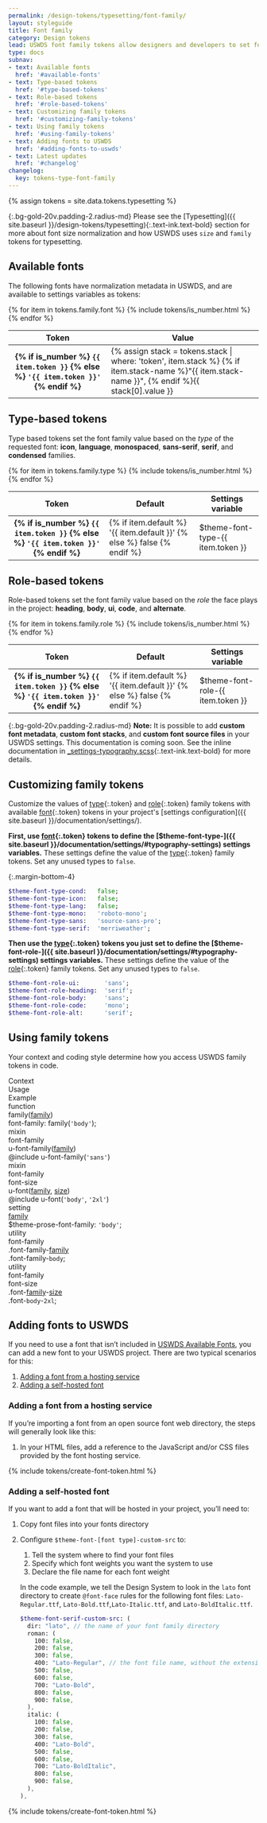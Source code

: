 ```yaml
---
permalink: /design-tokens/typesetting/font-family/
layout: styleguide
title: Font family
category: Design tokens
lead: USWDS font family tokens allow designers and developers to set font family either by the type of font or the role the font plays in the design.
type: docs
subnav:
- text: Available fonts
  href: '#available-fonts'
- text: Type-based tokens
  href: '#type-based-tokens'
- text: Role-based tokens
  href: '#role-based-tokens'
- text: Customizing family tokens
  href: '#customizing-family-tokens'
- text: Using family tokens
  href: '#using-family-tokens'
- text: Adding fonts to USWDS
  href: '#adding-fonts-to-uswds'
- text: Latest updates
  href: '#changelog'
changelog:
  key: tokens-type-font-family
---
```


{% assign tokens = site.data.tokens.typesetting %}

{:.bg-gold-20v.padding-2.radius-md}
Please see the [Typesetting]({{ site.baseurl }}/design-tokens/typesetting){:.text-ink.text-bold} section for more about font size normalization and how USWDS uses `size` and `family` tokens for typesetting.

## Available fonts
The following fonts have normalization metadata in USWDS, and are available to settings variables as tokens:

<div class="site-table-wrapper">
  <table class="usa-table--borderless site-table-responsive">
    <thead>
      <tr>
        <th scope="col">Token</th>
        <th scope="col">Value</th>
      </tr>
    </thead>
    <tbody class="font-mono-2xs">
      {% for item in tokens.family.font %}
        {% include tokens/is_number.html %}
        <tr>
          <th scope="row" data-title="Token">
            <span class="text-normal">
              {% if is_number %}
                <code class="text-no-wrap">{{ item.token }}</code>
              {% else %}
                <code class="text-no-wrap">'{{ item.token }}'</code>
              {% endif %}
            </span>
          </th>
          <td data-title="Stack">
            {% assign stack =
              tokens.stack
              | where: 'token', item.stack %}
            <span>
              {% if item.stack-name %}"{{ item.stack-name }}", {% endif %}{{ stack[0].value }}
            </span>
          </td>
        </tr>
      {% endfor %}
    </tbody>
  </table>
</div>

## Type-based tokens
Type based tokens set the font family value based on the _type_ of the requested font: **icon**, **language**, **monospaced**, **sans-serif**, **serif**, and **condensed** families.

<div class="site-table-wrapper">
  <table class="usa-table--borderless site-table-responsive">
    <thead>
      <tr>
        <th scope="col">Token</th>
        <th scope="col">Default</th>
        <th scope="col">Settings variable</th>
      </tr>
    </thead>
    <tbody class="font-mono-2xs">
      {% for item in tokens.family.type %}
        {% include tokens/is_number.html %}
        <tr>
          <th scope="row" data-title="Token">
            <span class="text-normal">
              {% if is_number %}
                <code class="text-no-wrap">{{ item.token }}</code>
              {% else %}
                <code class="text-no-wrap">'{{ item.token }}'</code>
              {% endif %}
            </span>
          </th>
          <td data-title="Default">
            {% if item.default %}
              <span>
                '{{ item.default }}'
              </span>
            {% else %}
              <span>
                false
              </span>
            {% endif %}
          </td>
          <td data-title="Settings var">
            <span>
              $theme-font-type-{{ item.token }}
            </span>
          </td>
        </tr>
      {% endfor %}
    </tbody>
  </table>
</div>

## Role-based tokens
Role-based tokens set the font family value based on the _role_ the face plays in the project: **heading**, **body**, **ui**, **code**, and **alternate**.

<div class="site-table-wrapper">
  <table class="usa-table--borderless site-table-responsive">
    <thead>
      <tr>
        <th scope="col">Token</th>
        <th scope="col">Default</th>
        <th scope="col">Settings variable</th>
      </tr>
    </thead>
    <tbody class="font-mono-2xs">
      {% for item in tokens.family.role %}
        {% include tokens/is_number.html %}
        <tr>
          <th scope="row" data-title="Token">
            <span class="text-normal">
              {% if is_number %}
                <code class="text-no-wrap">{{ item.token }}</code>
              {% else %}
                <code class="text-no-wrap">'{{ item.token }}'</code>
              {% endif %}
            </span>
          </th>
          <td data-title="Default">
            {% if item.default %}
              <span>
                '{{ item.default }}'
              </span>
            {% else %}
              <span>
                false
              </span>
            {% endif %}
          </td>
          <td data-title="Settings var">
            <span>
              $theme-font-role-{{ item.token }}
            </span>
          </td>
        </tr>
      {% endfor %}
    </tbody>
  </table>
</div>

{:.bg-gold-20v.padding-2.radius-md}
**Note:** It is possible to add **custom font metadata**, **custom font stacks**, and **custom font source files** in your USWDS settings. This documentation is coming soon. See the inline documentation in [_settings-typography.scss](https://github.com/uswds/uswds/blob/develop/packages/uswds-core/src/styles/settings/_settings-typography.scss){:.text-ink.text-bold} for more details.

## Customizing family tokens
Customize the values of [type](#type-based-tokens){:.token} and [role](#role-based-tokens){:.token} family tokens with available [font](#available-fonts){:.token} tokens in your project's [settings configuration]({{ site.baseurl }}/documentation/settings/).

**First, use [font](#available-fonts){:.token} tokens to define the [$theme-font-type-]({{ site.baseurl }}/documentation/settings/#typography-settings) settings variables.**  These settings define the value of the [type](#type-based-tokens){:.token} family tokens. Set any unused types to `false`.

{:.margin-bottom-4}
```sass
$theme-font-type-cond:   false;
$theme-font-type-icon:   false;
$theme-font-type-lang:   false;
$theme-font-type-mono:   'roboto-mono';
$theme-font-type-sans:   'source-sans-pro';
$theme-font-type-serif:  'merriweather';
```

**Then use the [type](#type-based-tokens){:.token} tokens you just set to define the [$theme-font-role-]({{ site.baseurl }}/documentation/settings/#typography-settings) settings variables.** These settings define the value of the [role](#role-based-tokens){:.token} family tokens. Set any unused types to `false`.

```sass
$theme-font-role-ui:       'sans';
$theme-font-role-heading:  'serif';
$theme-font-role-body:     'sans';
$theme-font-role-code:     'mono';
$theme-font-role-alt:      'serif';
```

## Using family tokens
Your context and coding style determine how you access USWDS family tokens in code.

<div class="bg-white radius-md border padding-x-2 padding-top-1 padding-bottom-2px">
  <div class="grid-row grid-gap flex-align-center margin-bottom-1 padding-bottom-1 border-bottom-2px text-bold">
    <div class="grid-col-2 text-700 font-lang-1">Context</div>
    <div class="grid-col-5 text-700 font-lang-1">Usage</div>
    <div class="grid-col-5 text-700 font-lang-1">Example</div>
  </div>
  <div class="grid-row grid-gap flex-align-center padding-bottom-1 margin-bottom-1 border-bottom border-gray-10 font-mono-3">
    <div class="grid-col-2 text-bold font-lang-3">function
    </div>
    <div class="grid-col-5">family(<a href="{{ site.baseurl }}/design-tokens/typesetting/font-family/" class="token">family</a>)</div>
    <div class="grid-col-5">font-family: family(<code>'body'</code>);</div>
  </div>
  <div class="grid-row grid-gap flex-align-center padding-bottom-1 margin-bottom-1 border-bottom border-gray-10 font-mono-3">
    <div class="grid-col-2 text-bold font-lang-3">
      mixin<br/>
      <span class="text-normal">font-family</span>
    </div>
    <div class="grid-col-5">u-font-family(<a href="{{ site.baseurl }}/design-tokens/typesetting/font-family/" class="token">family</a>)</div>
    <div class="grid-col-5">@include u-font-family(<code>'sans'</code>)</div>
  </div>
  <div class="grid-row grid-gap flex-align-center padding-bottom-1 margin-bottom-1 border-bottom border-gray-10 font-mono-3">
    <div class="grid-col-2 text-bold font-lang-3">
      mixin<br/>
      <span class="text-normal">font-family</span><br/>
      <span class="text-normal">font-size</span>
    </div>
    <div class="grid-col-5">u-font(<a href="{{ site.baseurl }}/design-tokens/typesetting/font-family/" class="token">family</a>, <a href="{{ site.baseurl }}/design-tokens/typesetting/font-size/" class="token">size</a>)</div>
    <div class="grid-col-5">@include u-font(<code>'body'</code>, <code>'2xl'</code>)</div>
  </div>
  <div class="grid-row grid-gap flex-align-center padding-bottom-1 margin-bottom-1 border-bottom border-gray-10 font-mono-3">
    <div class="grid-col-2 text-bold font-lang-3">setting</div>
    <div class="grid-col-5"><a href="{{ site.baseurl }}/design-tokens/typesetting/font-family/" class="token">family</a></div>
    <div class="grid-col-5">$theme-prose-font-family: <code>'body'</code>;</div>
  </div>
  <div class="grid-row grid-gap flex-align-center padding-bottom-1 margin-bottom-1 border-bottom border-gray-10 font-mono-3">
    <div class="grid-col-2 text-bold font-lang-3">utility<br/>
      <span class="text-normal">font-family</span>
    </div>
    <div class="grid-col-5">.font-family-<a href="{{ site.baseurl }}/design-tokens/typesetting/font-family/" class="token">family</a></div>
    <div class="grid-col-5">.font-family-<code>body</code>;</div>
  </div>
  <div class="grid-row grid-gap flex-align-center padding-bottom-1 border-gray-10 font-mono-3">
    <div class="grid-col-2 text-bold font-lang-3">utility<br/>
      <span class="text-normal">font-family</span><br/>
      <span class="text-normal">font-size</span>
    </div>
    <div class="grid-col-5">.font-<a href="{{ site.baseurl }}/design-tokens/typesetting/font-family/" class="token">family</a>-<a href="{{ site.baseurl }}/design-tokens/typesetting/font-size/" class="token">size</a></div>
    <div class="grid-col-5">.font-<code>body</code>-<code>2xl</code>;</div>
  </div>
</div>

## Adding fonts to USWDS

If you need to use a font that isn’t included in [USWDS Available Fonts](#available-fonts), you can add a new font to your USWDS project. There are two typical scenarios for this:

1. [Adding a font from a hosting service](#adding-a-font-from-a-hosting-service)
1. [Adding a self-hosted font](#adding-a-self-hosted-font)

### Adding a font from a hosting service

If you’re importing a font from an open source font web directory, the steps will generally look like this:

1. In your HTML files, add a reference to the JavaScript and/or CSS files provided by the font hosting service.

{% include tokens/create-font-token.html %}

### Adding a self-hosted font
If you want to add a font that will be hosted in your project, you’ll need to:

1. Copy font files into your fonts directory
1. Configure `$theme-font-[font type]-custom-src` to:
    1. Tell the system where to find your font files
    1. Specify which font weights you want the system to use
    1. Declare the file name for each font weight

    In the code example, we tell the Design System to look in the `lato` font directory to create `@font-face` rules for the following font files: `Lato-Regular.ttf`, `Lato-Bold.ttf`,`Lato-Italic.ttf`, and `Lato-BoldItalic.ttf`.

    ```sass
    $theme-font-serif-custom-src: (
      dir: "lato", // the name of your font family directory
      roman: (
        100: false,
        200: false,
        300: false,
        400: "Lato-Regular", // the font file name, without the extension
        500: false,
        600: false,
        700: "Lato-Bold",
        800: false,
        900: false,
      ),
      italic: (
        100: false,
        200: false,
        300: false,
        400: "Lato-Bold",
        500: false,
        600: false,
        700: "Lato-BoldItalic",
        800: false,
        900: false,
      ),
    ),
    ```

{% include tokens/create-font-token.html %}
